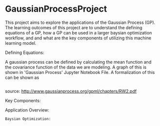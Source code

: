 # GaussianProcessProject

This project aims to explore the applications of the Gaussian Process (GP). The learning outcomes of this project are to understand the defining equations of a GP, how a GP can be used in a larger baysian optimization workflow, and and what are the key components of utilizing this machine learning model. 

Defining Equations:

A gaussian process can be defined by calculating the mean function and the covariance function of the data we are modeling. A graph of this is shown in 'Gaussian Process' Jupyter Notebook File. A formalization of this can be shown as 

<img scr="images/GPdef.png" width="5000">

source: http://www.gaussianprocess.org/gpml/chapters/RW2.pdf

Key Components:

Application Overview:

    Baysian Optimization:
    
    



